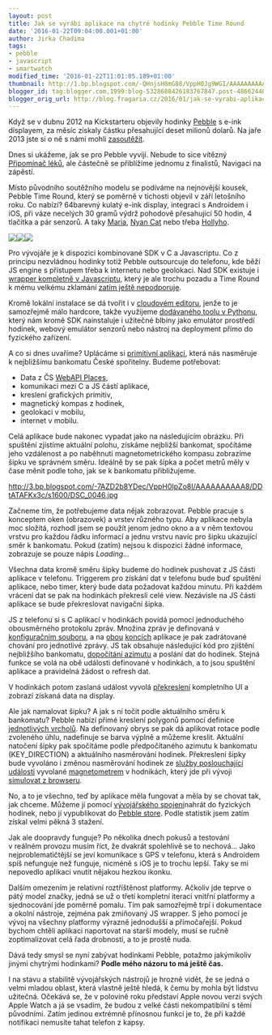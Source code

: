 ```yaml
---
layout: post
title: Jak se vyrábí aplikace na chytré hodinky Pebble Time Round
date: '2016-01-22T09:04:00.001+01:00'
author: Jirka Chadima
tags:
- pebble
- javascript
- smartwatch
modified_time: '2016-01-22T11:01:05.189+01:00'
thumbnail: http://1.bp.blogspot.com/-QHnjsH8mG88/VppH0Jg9WGI/AAAAAAAAAAw/-3RzKDQj0k8/s72-c/ezgif.com-crop-mariopebble.gif
blogger_id: tag:blogger.com,1999:blog-5328688426183767847.post-486624487688836464
blogger_orig_url: http://blog.fragaria.cz/2016/01/jak-se-vyrabi-aplikace-na-chytre.html
---
```


  
Když se v dubnu 2012 na Kickstarteru objevily hodinky
[Pebble](https://www.pebble.com/) s e-ink displayem, za měsíc získaly
částku přesahující deset milionů dolarů. Na jaře 2013 jste si o ně s
námi mohli
[zasoutěžit](http://www.fragaria.cz/o-nas/tiskove-zpravy/2013/5/2/soutez-o-hodinky-pebble/).  
  
Dnes si ukážeme, jak se pro Pebble vyvíjí. Nebude to sice vítězný
[Připomínač léků](http://www.fragaria.cz/soutez/), ale částečně se
přiblížíme jednomu z finalistů, Navigaci na zápěstí.  
  
<span id="more"></span>Místo původního soutěžního modelu se podíváme na
nejnovější kousek, Pebble Time Round, který se poměrně v tichosti
objevil v září letošního roku. Co nabízí? 64barevný kulatý e-ink
display, integraci s Androidem i iOS, při váze necelých 30 gramů výdrž
pohodově přesahující 50 hodin, 4 tlačítka a pár senzorů. A taky
[Maria](https://apps.getpebble.com/en_US/application/55431083b7d4a71c0000003b?section=watchfaces),
[Nyan
Cat](https://apps.getpebble.com/en_US/application/55566afbef1c155748000039?section=watchfaces)
nebo třeba
[Hollyho](https://apps.getpebble.com/en_US/application/565510b84431a2820600000c?&section=watchfaces).  
  

[![](http://1.bp.blogspot.com/-QHnjsH8mG88/VppH0Jg9WGI/AAAAAAAAAAw/-3RzKDQj0k8/s200/ezgif.com-crop-mariopebble.gif)](http://1.bp.blogspot.com/-QHnjsH8mG88/VppH0Jg9WGI/AAAAAAAAAAw/-3RzKDQj0k8/s1600/ezgif.com-crop-mariopebble.gif)[![](http://3.bp.blogspot.com/-ZMPYA14Jj-U/VppHzOMwt6I/AAAAAAAAAAo/VXP16d8CN3A/s200/rsz_2016-01-10_131125.jpg)](http://3.bp.blogspot.com/-ZMPYA14Jj-U/VppHzOMwt6I/AAAAAAAAAAo/VXP16d8CN3A/s1600/rsz_2016-01-10_131125.jpg)[![](http://1.bp.blogspot.com/-SlmcBLxeKHA/VppH0nI0RrI/AAAAAAAAAA4/M0DM78GkT5Q/s200/ezgif.com-crop-nyan.gif)](http://1.bp.blogspot.com/-SlmcBLxeKHA/VppH0nI0RrI/AAAAAAAAAA4/M0DM78GkT5Q/s1600/ezgif.com-crop-nyan.gif)

  
Pro vývojáře je k dispozici kombinované SDK v C a Javascriptu. Co z
principu nezvládnou hodinky totiž Pebble outsourcuje do telefonu, kde
běží JS engine s přístupem třeba k internetu nebo geolokaci. Nad SDK
existuje i [wrapper kompletně
v Javascriptu](https://github.com/pebble/pebblejs), který je ale trochu
pozadu a Time Round k mému velkému zklamání [zatím ještě
nepodporuje](https://github.com/pebble/pebblejs/issues/116).  
  
Kromě lokální instalace se dá tvořit i v [cloudovém
editoru](https://cloudpebble.net/), jenže to je samozřejmě málo
hardcore, takže využijeme [dodávaného toolu v
Pythonu](https://developer.getpebble.com/sdk/install), který nám kromě
SDK nainstaluje i užitečné blbiny jako emulátor prostředí hodinek,
webový emulátor senzorů nebo nástroj na deployment přímo do fyzického
zařízení.

  

A co si dnes uvaříme? Uplácáme si [primitivní
aplikaci](https://github.com/JirkaChadima/pebble-csas-nearest), která
nás nasměruje k nejbližšímu bankomatu České spořitelny. Budeme
potřebovat:

  - Data z ČS [WebAPI
    Places](https://developers.csas.cz/html/devs/poi.html),
  - komunikaci mezi C a JS částí aplikace,
  - kreslení grafických primitiv,
  - magnetický kompas z hodinek,
  - geolokaci v mobilu,
  - internet v mobilu.

Celá aplikace bude nakonec vypadat jako na následujícím obrázku. Při
spuštění zjístíme aktuální polohu, získáme nejbližší bankomat,
spočítáme jeho vzdálenost a po naběhnutí magnetometrického kompasu
zobrazíme šipku ve správném směru. Ideálně by se pak šipka a počet metrů
měly v čase měnit podle toho, jak se k bankomatu
přibližujeme.  
  

<http://3.bp.blogspot.com/-7AZD2b8YDec/VppH0IpZo8I/AAAAAAAAAA8/DDtATAFKx3c/s1600/DSC_0046.jpg>

  

Začneme tím, že potřebujeme data nějak zobrazovat. Pebble pracuje s
konceptem oken (obrazovek) a vrstev různého typu. Aby aplikace nebyla
moc složitá, rozhodl jsem se použít jenom jedno okno a a v něm textovou
vrstvu pro každou řádku informací a jednu vrstvu navíc pro šipku
ukazující směr k bankomatu. Pokud (zatím) nejsou k dispozici žádné
informace, zobrazuje se pouze nápis *Loading...*

  
Všechna data kromě směru šipky budeme do hodinek pushovat z JS části
aplikace v telefonu. Triggerem pro získání dat v telefonu bude buď
spuštění aplikace, nebo timer, který bude data požadovat každou
minutu. Při každém vrácení dat se pak na hodinkách překreslí celé view.
Nezávisle na JS části aplikace se bude překreslovat navigační šipka.  
  
JS z telefonu si s C aplikací v hodinkách povídá pomocí jednoduchého
obousměrného protokolu zpráv. Množina zpráv je definovaná v
[konfiguračním
souboru](https://github.com/JirkaChadima/pebble-csas-nearest/blob/master/appinfo.json#L15),
a na
[obou](https://github.com/JirkaChadima/pebble-csas-nearest/blob/master/src/js/pebble-js-app.js#L73)
[koncích](https://github.com/JirkaChadima/pebble-csas-nearest/blob/master/src/message_callbacks.c#L21)
aplikace je pak zadrátované chování pro jednotlivé zprávy. JS tak
obsahuje následující kód pro zjištění nejbližšího bankomatu, [dopočítání
azimutu](https://github.com/JirkaChadima/pebble-csas-nearest/blob/master/src/js/pebble-js-app.js#L13-L38)
a poslání dat do hodinek. Stejná funkce se volá na obě události
definované v hodinkách, a to jsou spuštění aplikace a pravidelná žádost
o refresh dat.  
  

V hodinkách potom zaslaná událost vyvolá
[překreslení](https://github.com/JirkaChadima/pebble-csas-nearest/blob/master/src/ui.c#L54-L64)
kompletního UI a zobrazí získaná data na display.  
  

Ale jak namalovat šipku? A jak s ní točit podle aktuálního směru k
bankomatu? Pebble nabízí přímé kreslení polygonů pomocí definice
[jednotlivých
vrcholů](https://github.com/JirkaChadima/pebble-csas-nearest/blob/master/src/layers.c#L4).
Na definovaný obrys se pak dá aplikovat rotace podle zvoleného úhlu,
nadefinuje se barva výplně a můžeme kreslit. Aktuální natočení šipky pak
spočítáme podle předpočítaného azimutu k bankomatu (KEY\_DIRECTION) a
aktuálního nasměrování hodinek. Překreslení šipky bude vyvoláno i změnou
nasměrování hodinek ze [služby poslouchající
události](https://github.com/JirkaChadima/pebble-csas-nearest/blob/master/src/compass.c#L14)
vyvolané
[magnetometrem](https://developer.getpebble.com/guides/pebble-apps/sensors/magnetometer/)
v hodnikách, který jde při vývoji [simulovat z
browseru](https://developer.getpebble.com/guides/publishing-tools/pebble-tool/#emu-control).  
  
No, a to je všechno, teď by aplikace měla fungovat a měla by se chovat
tak, jak chceme. Můžeme jí pomocí [vývojářského
spojení](https://developer.getpebble.com/guides/publishing-tools/developer-connection/)nahrát
do fyzických hodinek, nebo jí vypublikovat do [Pebble
store](https://apps.getpebble.com/en_US/application/56818e4e94ffb216e400001f).
Podle statistik jsem zatím získal velmi pěkná 3 stažení.  
  
Jak ale doopravdy funguje? Po několika dnech pokusů a testování
v reálném provozu musím říct, že dvakrát spolehlivě se to nechová...
Jako nejproblematičtější se jeví komunikace s GPS v telefonu, která s
Androidem spíš nefunguje než funguje, nicméně s iOS je to trochu lepší.
Taky se mi nepovedlo aplikaci vnutit nějakou hezkou ikonku.  
  
Dalším omezením je relativní roztříštěnost platformy. Ačkoliv jde teprve
o pátý model značky, jedná se už o třetí kompletní iteraci vnitřní
platformy a sjednocování jde poměrně pomalu. Tím pak samozřejmě trpí i
dokumentace a okolní nástroje, zejména pak zmiňovaný JS wrapper. S jeho
pomocí je vývoj na všechny platformy výrazně jednodušší a přímočařejší.
Pokud bychom chtěli aplikaci naportovat na starší modely, musí se ručně
zoptimalizovat celá řada drobností, a to je prostě nuda.  
  
Dává tedy smysl se nyní zabývat hodinkami Pebble, potažmo jakýmikoliv
jinými chytrými hodinkami? **Podle mého názoru to má ještě čas.**  
  
I na stavu a stabilitě vývojářských nástrojů je hrozně vidět, že se
jedná o velmi mladou oblast, která vlastně ještě hledá, k čemu by mohla
být lidstvu užitečná. Očekává se, že v polovině roku představí Apple
novou verzi svých Apple Watch a já se vsadím, že budou z velké části
nekompatibilní s těmi původními. Zatím jedinou extrémně přínosnou funkcí
je to, že při každé notifikaci nemusíte tahat telefon z kapsy.
